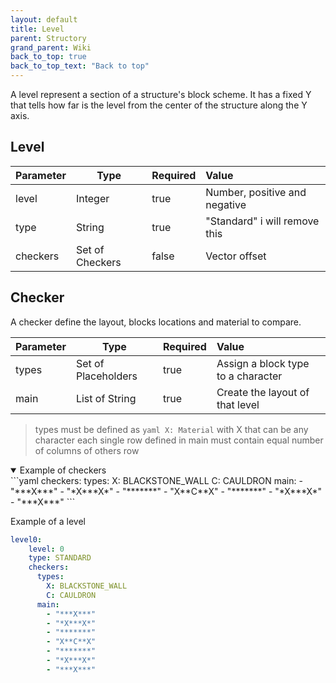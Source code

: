 ```yaml
---
layout: default
title: Level
parent: Structory
grand_parent: Wiki
back_to_top: true
back_to_top_text: "Back to top"
---
```



A level represent a section of a structure's block scheme. It has a fixed Y that tells how 
far is the level from the center of the structure along the Y axis.

## Level

| Parameter | Type            | Required | Value                         |
|:----------|-----------------|----------|:------------------------------|
| level     | Integer         | true     | Number, positive and negative |
| type      | String          | true     | "Standard" i will remove this |
| checkers  | Set of Checkers | false    | Vector offset                 |

## Checker

A checker define the layout, blocks locations and material to compare.


| Parameter | Type                | Required | Value                              |
|:----------|---------------------|----------|:-----------------------------------|
| types     | Set of Placeholders | true     | Assign a block type to a character |
| main      | List of String      | true     | Create the layout of that level    |

> types must be defined as ```yaml X: Material``` with X that can be any character
> each single row defined in main must contain equal number of columns of others row

<details open markdown="block">
<summary>
    Example of checkers
</summary>
```yaml
checkers:
  types:
    X: BLACKSTONE_WALL
    C: CAULDRON
  main:
    - "***X***"
    - "*X***X*"
    - "*******"
    - "X**C**X"
    - "*******"
    - "*X***X*"
    - "***X***"
```
</details>



Example of a level
```yaml
level0:
    level: 0
    type: STANDARD
    checkers:
      types:
        X: BLACKSTONE_WALL
        C: CAULDRON
      main:
        - "***X***"
        - "*X***X*"
        - "*******"
        - "X**C**X"
        - "*******"
        - "*X***X*"
        - "***X***"
```
